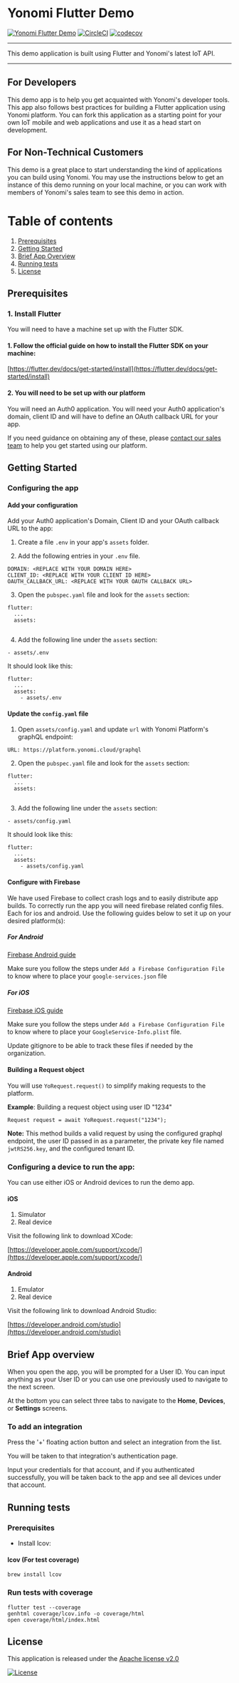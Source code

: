 # Yonomi Flutter Demo

[![Yonomi Flutter Demo][demo-shield]][yonomi]
[![CircleCI][circle-shield]][circle-pipeline]
[![codecov](https://codecov.io/gh/Yonomi/yonomi-flutter-demo/branch/main/graph/badge.svg?token=SI9QVPCIEQ)](https://codecov.io/gh/Yonomi/yonomi-flutter-demo)

---

This demo application is built using Flutter and Yonomi's latest IoT API.

---

## For Developers

This demo app is to help you get acquainted with Yonomi's developer tools. This app also follows best practices for building a Flutter application using Yonomi platform. You can fork this application as a starting point for your own IoT mobile and web applications and use it as a head start on development.

## For Non-Technical Customers

This demo is a great place to start understanding the kind of applications you can build using Yonomi. You may use the instructions below to get an instance of this demo running on your local machine, or you can work with members of Yonomi's sales team to see this demo in action.

# Table of contents

1. [Prerequisites](#prerequisites)
1. [Getting Started](#getting_started)
2. [Brief App Overview](#app_overview)
3. [Running tests](#run_tests)
4. [License](#license)

## Prerequisites<a name="prerequisites"></a>
### 1. Install Flutter

You will need to have a machine set up with the Flutter SDK.

#### 1. Follow the official guide on how to install the Flutter SDK on your machine:

[https://flutter.dev/docs/get-started/install](https://flutter.dev/docs/get-started/install)

#### 2. You will need to be set up with our platform

You will need an Auth0 application. You will need your Auth0 application's domain, client ID and will have to define an OAuth callback URL for your app.

If you need guidance on obtaining any of these, please [contact our sales team](https://www.yonomi.co/contact-us) to help you get started using our platform.

## Getting Started <a name="getting_started"></a>

### Configuring the app

#### Add your configuration
Add your Auth0 application's Domain, Client ID and your OAuth callback URL to the app:

1. Create a file `.env` in your app's `assets` folder.

2. Add the following entries in your `.env` file. 

```
DOMAIN: <REPLACE WITH YOUR DOMAIN HERE>
CLIENT_ID: <REPLACE WITH YOUR CLIENT ID HERE>
OAUTH_CALLBACK_URL: <REPLACE WITH YOUR OAUTH CALLBACK URL>
```

3. Open the `pubspec.yaml` file and look for the `assets` section:

```
flutter:
  ...
  assets:
    
```

4. Add the following line under the `assets` section:

`- assets/.env`

It should look like this:

```
flutter:
  ...
  assets:
    - assets/.env
```

#### Update the `config.yaml` file
1. Open `assets/config.yaml` and update `url` with Yonomi Platform's graphQL endpoint:

```
URL: https://platform.yonomi.cloud/graphql
```

2. Open the `pubspec.yaml` file and look for the `assets` section:

```
flutter:
  ...
  assets:
    
```

3. Add the following line under the `assets` section:

`- assets/config.yaml`

It should look like this:

```
flutter:
  ...
  assets:
    - assets/config.yaml
```

#### Configure with Firebase
We have used Firebase to collect crash logs and to easily distribute app builds.
To correctly run the app you will need firebase related config files. Each for ios and android. 
Use the following guides below to set it up on your desired platform(s):

##### For Android

[Firebase Android guide](https://firebase.google.com/docs/flutter/setup?platform=android)

Make sure you follow the steps under `Add a Firebase Configuration File` to know where to place your `google-services.json` file

##### For iOS

[Firebase iOS guide](https://firebase.google.com/docs/flutter/setup?platform=ios)

Make sure you follow the steps under `Add a Firebase Configuration File` to know where to place your `GoogleService-Info.plist` file.

Update gitignore to be able to track these files if needed by the organization.

#### Building a Request object

You will use `YoRequest.request()` to simplify making requests to the platform.

**Example**: Building a request object using user ID "1234"

```
Request request = await YoRequest.request("1234");
```

**Note:** This method builds a valid request by using the configured graphql endpoint, the user ID passed in as a parameter, the private key file named `jwtRS256.key`, and the configured tenant ID.

### Configuring a device to run the app:

You can use either iOS or Android devices to run the demo app.

#### iOS
1. Simulator
2. Real device

Visit the following link to download XCode:

[https://developer.apple.com/support/xcode/](https://developer.apple.com/support/xcode/)

#### Android
1. Emulator
2. Real device

Visit the following link to download Android Studio:

[https://developer.android.com/studio](https://developer.android.com/studio)

## Brief App overview <a name="app_overview"></a>

When you open the app, you will be prompted for a User ID.
You can input anything as your User ID or you can use one previously used to navigate to the next screen.

At the bottom you can select three tabs to navigate to the **Home**, **Devices**, or **Settings** screens.

### To add an integration
Press the '+' floating action button and select an integration from the list.

You will be taken to that integration's authentication page.

Input your credentials for that account, and if you authenticated successfully, you will be taken back to the app and see all devices under that account.

## Running tests<a name="run_tests"></a>
### Prerequisites

* Install lcov:

#### lcov (For test coverage)
`brew install lcov`

### Run tests with coverage

```
flutter test --coverage
genhtml coverage/lcov.info -o coverage/html
open coverage/html/index.html
```

## License <a name="license"></a>
This application is released under the [Apache license v2.0](LICENSE)

[![License](https://img.shields.io/badge/License-Apache%202.0-blue.svg)](https://opensource.org/licenses/Apache-2.0)


[yonomi]: https://www.yonomi.co/
[demo-shield]: https://img.shields.io/badge/Yonomi-Flutter_Demo-lightgrey.svg?colorA=ffd500&colorB=5c5c5c
[circle-shield]: https://circleci.com/gh/Yonomi/yonomi-flutter-demo/tree/main.svg?style=shield&circle-token=a80bb5eb3849cd3201f9f8c612aceaa09a4ded09
[circle-pipeline]: https://app.circleci.com/pipelines/github/Yonomi/yonomi-flutter-demo

